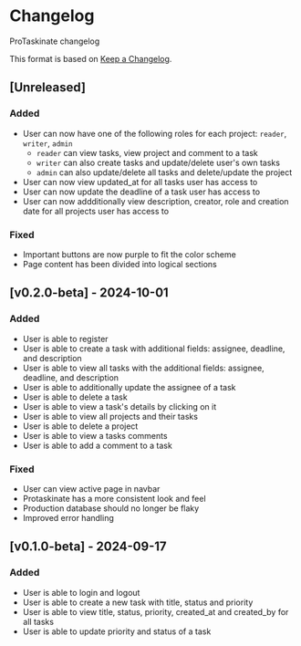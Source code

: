 # Changelog

ProTaskinate changelog

This format is based on [Keep a Changelog](https://keepachangelog.com/en/1.0.0/).

## [Unreleased]

### Added

- User can now have one of the following roles for each project: `reader`, `writer`, `admin`
    - `reader` can view tasks, view project and comment to a task
    - `writer` can also create tasks and update/delete user's own tasks
    - `admin` can also update/delete all tasks and delete/update the project
- User can now view updated_at for all tasks user has access to
- User can now update the deadline of a task user has access to
- User can now addditionally view description, creator, role and creation date for all projects user has access to 

### Fixed

- Important buttons are now purple to fit the color scheme
- Page content has been divided into logical sections

## [v0.2.0-beta] - 2024-10-01

### Added

- User is able to register
- User is able to create a task with additional fields: assignee, deadline, and description
- User is able to view all tasks with the additional fields: assignee, deadline, and description
- User is able to additionally update the assignee of a task
- User is able to delete a task
- User is able to view a task's details by clicking on it
- User is able to view all projects and their tasks
- User is able to delete a project
- User is able to view a tasks comments
- User is able to add a comment to a task

### Fixed

- User can view active page in navbar
- Protaskinate has a more consistent look and feel
- Production database should no longer be flaky
- Improved error handling

## [v0.1.0-beta] - 2024-09-17

### Added

- User is able to login and logout
- User is able to create a new task with title, status and priority
- User is able to view title, status, priority, created_at and created_by for all tasks
- User is able to update priority and status of a task
